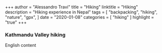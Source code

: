 +++
author = "Alessandro Travi"
title = "Hiking"
linktitle = "Hiking"
description = "Hiking experience in Nepal"
tags = [
    "backpacking",
    "hiking",
    "nature",
    "gpx",
]
date = "2020-01-08"
categories = [
    "hiking"
]
highlight = "true"
+++


### **Kathmandu Valley hiking**

English content
